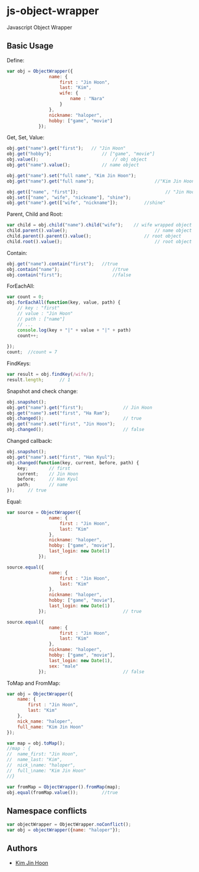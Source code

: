 # js-object-wrapper
Javascript Object Wrapper

## Basic Usage

Define:

```javascript
var obj = ObjectWrapper({
				name: {
					first : "Jin Hoon",
					last: "Kim",
					wife: {
						name : "Nara"
					}
				},
				nickname: "haloper",
				hobby: ["game", "movie"]
			});
```

Get, Set, Value:

```javascript
obj.get("name").get("first"); 	// "Jin Hoon"
obj.get("hobby"); 					// ["game", "movie"]
obj.value();							// obj object
obj.get("name").value();			// name object

obj.get("name").set("full name", "Kim Jin Hoon");
obj.get("name").get("full name");						//"Kim Jin Hoon";

obj.get(["name", "first"]);									// "Jin Hoon"
obj.set(["name", "wife", "nickname"], "shine");
obj.get("name").get(["wife", "nickname"]); 			//shine"
```

Parent, Child and Root:

```javascript
var child = obj.child("name").child("wife"); 	// wife wrapped object
child.parent().value(); 								// name object
child.parent().parent().value(); 					// root object
child.root().value();									// root object
```

Contain:

```javascript
obj.get("name").contain("first"); 	//true
obj.contain("name"); 					//true
obj.contain("first"); 					//false
```

ForEachAll:

```javascript
var count = 0;
obj.forEachAll(function(key, value, path) {
	// key : "first"
	// value : "Jin Hoon"
	// path : ["name"]
	// ...
	console.log(key + "|" + value + "|" + path)
	count++;
	
});
count; 	//count = 7
```

FindKeys:

```javascript
var result = obj.findKey(/wife/);
result.length; 		// 1
```

Snapshot and check change:

```javascript
obj.snapshot();
obj.get("name").get("first"); 				// Jin Hoon
obj.get("name").set("first", "Ha Ram");
obj.changed();								// true
obj.get("name").set("first", "Jin Hoon");
obj.changed();								// false
```

Changed callback:

```javascript
obj.snapshot();
obj.get("name").set("first", "Han Kyul");
obj.changed(function(key, current, before, path) {
	key;		// first
	current;	// Jin Hoon
	before;		// Han Kyul
	path;		// name
});		// true
```

Equal:

```javascript
var source = ObjectWrapper({
				name: {
					first : "Jin Hoon",
					last: "Kim"
				},
				nickname: "haloper",
				hobby: ["game", "movie"],
				last_login: new Date(1)
			});

source.equal({
				name: {
					first : "Jin Hoon",
					last: "Kim"
				},
				nickname: "haloper",
				hobby: ["game", "movie"],
				last_login: new Date(1)
			});								// true

source.equal({
				name: {
					first : "Jin Hoon",
					last: "Kim"
				},
				nickname: "haloper",
				hobby: ["game", "movie"],
				last_login: new Date(1),
				sex: "male"
			});								// false
```

ToMap and FromMap:

```javascript
var obj = ObjectWrapper({
	name: {
		first : "Jin Hoon",
		last: "Kim"
	},
	nick_name: "haloper",
	full_name: "Kim Jin Hoon"
});

var map = obj.toMap();
//map : {
//	name_first: "Jin Hoon",
//	name_last: "Kim",
//	nick_\name: "haloper",
//	full_\name: "Kim Jin Hoon"
//}

var fromMap = ObjectWrapper().fromMap(map);
obj.equal(fromMap.value());			//true
```

## Namespace conflicts

```javascript
var objectWrapper = ObjectWrapper.noConflict();
var obj = objectWrapper({name: "haloper"});
```

## Authors

* [Kim Jin Hoon](https://github.com/haloper)